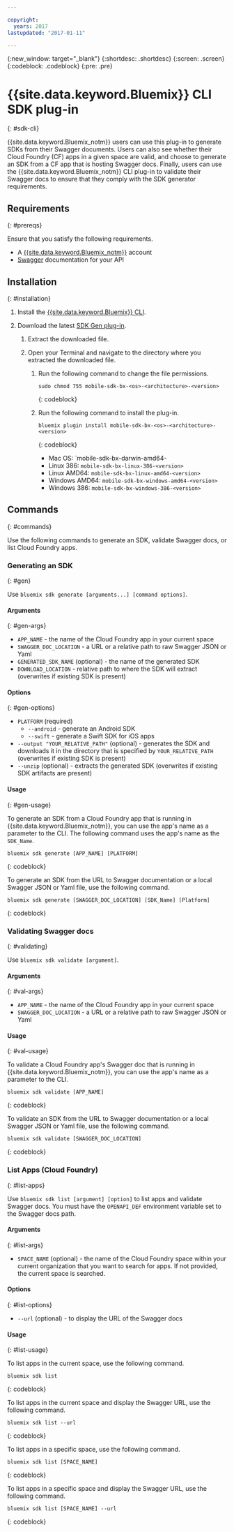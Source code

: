 ```yaml
---

copyright:
  years: 2017
lastupdated: "2017-01-11"

---
```

{:new_window: target="_blank"}
{:shortdesc: .shortdesc}
{:screen: .screen}
{:codeblock: .codeblock}
{:pre: .pre}

# {{site.data.keyword.Bluemix}} CLI SDK plug-in
{: #sdk-cli}

{{site.data.keyword.Bluemix_notm}} users can use this plug-in to generate SDKs from their Swagger documents. Users can also see whether their Cloud Foundry (CF) apps in a given space are valid, and choose to generate an SDK from a CF app that is hosting Swagger docs. Finally, users can use the {{site.data.keyword.Bluemix_notm}} CLI plug-in to validate their Swagger docs to ensure that they comply with the SDK generator requirements.


## Requirements
{: #prereqs}

Ensure that you satisfy the following requirements.

* A [{{site.data.keyword.Bluemix_notm}}](http://bluemix.net) account
* [Swagger](http://swagger.io/) documentation for your API


## Installation
{: #installation}

1. Install the [{{site.data.keyword.Bluemix}} CLI](http://clis.ng.bluemix.net/ui/home.html).

2. Download the latest [SDK Gen plug-in](http://clis.ng.bluemix.net/ui/repository.html#bluemix-plugins).
   
   1. Extract the downloaded file.

   2. Open your Terminal and navigate to the directory where you extracted the downloaded file.
   
      1. Run the following command to change the file permissions.

         ```
         sudo chmod 755 mobile-sdk-bx-<os>-<architecture>-<version>
         ```
         {: codeblock}
   
      2. Run the following command to install the plug-in.

         ```
         bluemix plugin install mobile-sdk-bx-<os>-<architecture>-<version>
         ```
         {: codeblock}
         
         * Mac OS: `mobile-sdk-bx-darwin-amd64-<version>
         * Linux 386: `mobile-sdk-bx-linux-386-<version>`
         * Linux AMD64: `mobile-sdk-bx-linux-amd64-<version>`
         * Windows AMD64: `mobile-sdk-bx-windows-amd64-<version>`
         * Windows 386: `mobile-sdk-bx-windows-386-<version>`


## Commands
{: #commands}

Use the following commands to generate an SDK, validate Swagger docs, or list Cloud Foundry apps.


### Generating an SDK
{: #gen}

Use `bluemix sdk generate [arguments...] [command options]`.


#### Arguments
{: #gen-args}

* `APP_NAME` - the name of the Cloud Foundry app in your current space
* `SWAGGER_DOC_LOCATION` - a URL or a relative path to raw Swagger JSON or Yaml
* `GENERATED_SDK_NAME` (optional) - the name of the generated SDK
* `DOWNLOAD_LOCATION` - relative path to where the SDK will extract (overwrites if existing SDK is present)


#### Options
{: #gen-options}

* `PLATFORM` (required)
   * `--android` - generate an Android SDK
   * `--swift` - generate a Swift SDK for iOS apps
* `--output "YOUR_RELATIVE_PATH"` (optional) - generates the SDK and downloads it in the directory that is specified by `YOUR_RELATIVE_PATH` (overwrites if existing SDK is present)
* `--unzip` (optional) - extracts the generated SDK (overwrites if existing SDK artifacts are present)


#### Usage
{: #gen-usage}

To generate an SDK from a Cloud Foundry app that is running in {{site.data.keyword.Bluemix_notm}}, you can use the app's name as a parameter to the CLI. The following command uses the app's name as the `SDK_Name`.

```
bluemix sdk generate [APP_NAME] [PLATFORM]
```
{: codeblock}

To generate an SDK from the URL to Swagger documentation or a local Swagger JSON or Yaml file, use the following command.

```
bluemix sdk generate [SWAGGER_DOC_LOCATION] [SDK_Name] [Platform]
```
{: codeblock}


### Validating Swagger docs
{: #validating}

Use `bluemix sdk validate [argument]`.


#### Arguments
{: #val-args}

* `APP_NAME` - the name of the Cloud Foundry app in your current space
* `SWAGGER_DOC_LOCATION` - a URL or a relative path to raw Swagger JSON or Yaml


#### Usage
{: #val-usage}

To validate a Cloud Foundry app's Swagger doc that is running in {{site.data.keyword.Bluemix_notm}}, you can use the app's name as a parameter to the CLI.

```
bluemix sdk validate [APP_NAME]
```
{: codeblock}
      
To validate an SDK from the URL to Swagger documentation or a local Swagger JSON or Yaml file, use the following command.

```
bluemix sdk validate [SWAGGER_DOC_LOCATION]
```
{: codeblock}



### List Apps (Cloud Foundry)
{: #list-apps}

Use `bluemix sdk list [argument] [option]` to list apps and validate Swagger docs. You must have the `OPENAPI_DEF` environment variable set to the Swagger docs path.


#### Arguments
{: #list-args}

* `SPACE_NAME` (optional) - the name of the Cloud Foundry space within your current organization that you want to search for apps. If not provided, the current space is searched.


#### Options
{: #list-options}

* `--url` (optional) - to display the URL of the Swagger docs


#### Usage
{: #list-usage}

To list apps in the current space, use the following command.

```
bluemix sdk list
```
{: codeblock}

To list apps in the current space and display the Swagger URL, use the following command.

```
bluemix sdk list --url
```
{: codeblock}

To list apps in a specific space, use the following command.

```
bluemix sdk list [SPACE_NAME]
```
{: codeblock}

To list apps in a specific space and display the Swagger URL, use the following command.

```
bluemix sdk list [SPACE_NAME] --url
```
{: codeblock}
